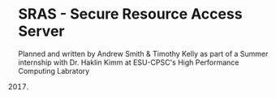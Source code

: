 # SRAS - Secure Resource Access Server

Planned and written by Andrew Smith & Timothy Kelly
as part of a Summer internship with Dr. Haklin Kimm
at ESU-CPSC's High Performance Computing Labratory

2017.